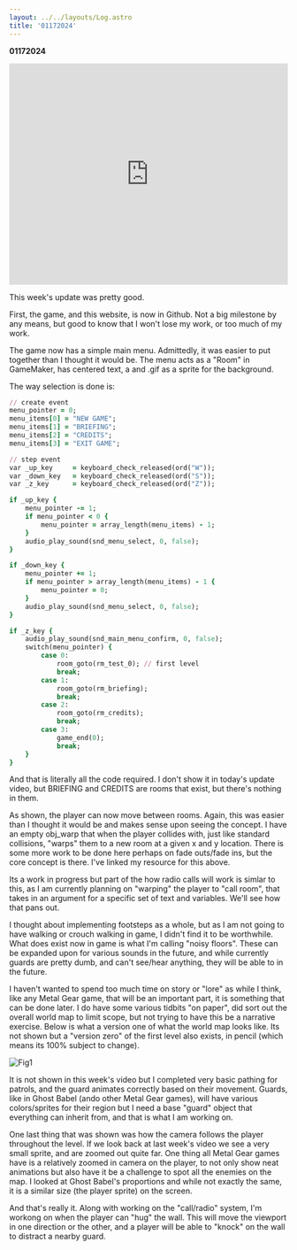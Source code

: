 ```yaml
---
layout: ../../layouts/Log.astro
title: '01172024'
---
```


**01172024**

<iframe width="100%" height="400" src="https://www.youtube.com/embed/vZCZZ8T7P_k?si=ZZ_g1wjPXcKeTh5R" title="YouTube video player" frameborder="0" allow="accelerometer; autoplay; clipboard-write; encrypted-media; gyroscope; picture-in-picture; web-share" allowfullscreen></iframe>

This week's update was pretty good.

First, the game, and this website, is now in Github. Not a big milestone by any means, but good
to know that I won't lose my work, or too much of my work.

The game now has a simple main menu. Admittedly, it was easier to put together than I thought
it would be. The menu acts as a "Room" in GameMaker, has centered text, a and .gif as a sprite
for the background.

The way selection is done is:

```rb
// create event
menu_pointer = 0;
menu_items[0] = "NEW GAME";
menu_items[1] = "BRIEFING";
menu_items[2] = "CREDITS";
menu_items[3] = "EXIT GAME";

// step event
var _up_key     = keyboard_check_released(ord("W"));
var _down_key   = keyboard_check_released(ord("S"));
var _z_key      = keyboard_check_released(ord("Z"));

if _up_key {
    menu_pointer -= 1;
    if menu_pointer < 0 {
        menu_pointer = array_length(menu_items) - 1;
    }
    audio_play_sound(snd_menu_select, 0, false);
}

if _down_key {
    menu_pointer += 1;
    if menu_pointer > array_length(menu_items) - 1 {
        menu_pointer = 0;
    }
    audio_play_sound(snd_menu_select, 0, false);
}

if _z_key {
    audio_play_sound(snd_main_menu_confirm, 0, false);
    switch(menu_pointer) {
        case 0:
            room_goto(rm_test_0); // first level
            break;
        case 1:
            room_goto(rm_briefing);
            break;
        case 2:
            room_goto(rm_credits);
            break;
        case 3:
            game_end(0);
            break;
    }
}
```

And that is literally all the code required. I don't show it in today's update video, but
BRIEFING and CREDITS are rooms that exist, but there's nothing in them.

As shown, the player can now move between rooms. Again, this was easier than I thought it would
be and makes sense upon seeing the concept. I have an empty obj_warp that when the player
collides with, just like standard collisions, "warps" them to a new room at a given x and y
location. There is some more work to be done here perhaps on fade outs/fade ins, but the core
concept is there. I've linked my resource for this above.

Its a work in progress but part of the how radio calls will work is simlar to this, as I am
currently planning on "warping" the player to "call room", that takes in an argument for a
specific set of text and variables. We'll see how that pans out.

I thought about implementing footsteps as a whole, but as I am not going to have walking or
crouch walking in game, I didn't find it to be worthwhile. What does exist now in game is what
I'm calling "noisy floors". These can be expanded upon for various sounds in the future, and
while currently guards are pretty dumb, and can't see/hear anything, they will be able to in
the future.

I haven't wanted to spend too much time on story or "lore" as while I think, like any Metal
Gear game, that will be an important part, it is something that can be done later. I do have
some various tidbits "on paper", did sort out the overall world map to limit scope, but not
trying to have this be a narrative exercise. Below is what a version one of what the world map
looks like. Its not shown but a "version zero" of the first level also exists, in pencil (which
means its 100% subject to change).

![Fig1](../../../public/logs/01172024/fig-1.jpg)

It is not shown in this week's video but I completed very basic pathing for patrols, and the
guard animates correctly based on their movement. Guards, like in Ghost Babel (ando other Metal
Gear games), will have various colors/sprites for their region but I need a base "guard" object
that everything can inherit from, and that is what I am working on.

One last thing that was shown was how the camera follows the player throughout the level. If we
look back at last week's video we see a very small sprite, and are zoomed out quite far. One
thing all Metal Gear games have is a relatively zoomed in camera on the player, to not only
show neat animations but also have it be a challenge to spot all the enemies on the map. I
looked at Ghost Babel's proportions and while not exactly the same, it is a similar size (the
player sprite) on the screen.

And that's really it. Along with working on the "call/radio" system, I'm workong on when the
player can "hug" the wall. This will move the viewport in one direction or the other, and a
player will be able to "knock" on the wall to distract a nearby guard.

